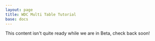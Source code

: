 ```yaml
---
layout: page
title: WDC Multi Table Tutorial
base: docs
---
```


This content isn't quite ready while we are in Beta, check back soon!